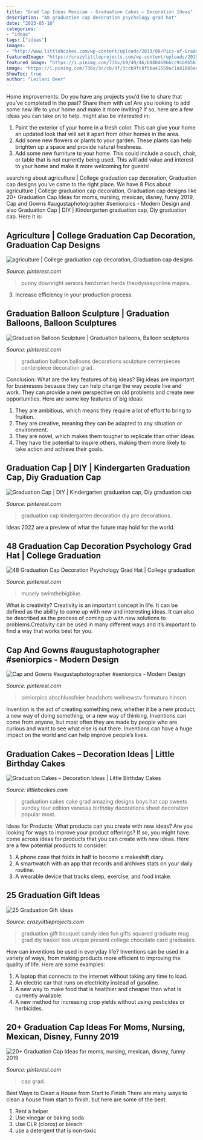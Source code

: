 ```yaml
---
title: "Grad Cap Ideas Mexican - Graduation Cakes – Decoration Ideas"
description: "48 graduation cap decoration psychology grad hat"
date: "2023-05-10"
categories:
- "ideas"
tags: ["ideas"]
images:
- "http://www.littlebcakes.com/wp-content/uploads/2013/08/Pics-of-Graduation-Cakes.jpg"
featuredImage: "https://crazylittleprojects.com/wp-content/uploads/2015/05/GradBouquets.jpg"
featured_image: "https://i.pinimg.com/736x/b9/40/46/b94046966cc9cb9b5b7af2118c31cbe4.jpg"
image: "https://i.pinimg.com/736x/3c/cb/9f/3ccb9fc8f5ba41559ac1a81665eee39f.jpg"
ShowToc: true
author: "Leilani Beer"
---
```



Home improvements: Do you have any projects you’d like to share that you’ve completed in the past? Share them with us!
Are you looking to add some new life to your home and make it more inviting? If so, here are a few ideas you can take on to help. might also be interested in: 
1. Paint the exterior of your home in a fresh color. This can give your home an updated look that will set it apart from other homes in the area. 
2. Add some new flowers or plants to your garden. These plants can help brighten up a space and provide natural freshness. 
3. Add some new furniture to your home. This could include a couch, chair, or table that is not currently being used. This will add value and interest to your home and make it more welcoming for guests!

	

		
searching about agriculture | College graduation cap decoration, Graduation cap designs you've came to the right place. We have 8 Pics about agriculture | College graduation cap decoration, Graduation cap designs like 20+ Graduation Cap Ideas for moms, nursing, mexican, disney, funny 2019, Cap and Gowns #augustaphotographer #seniorpics - Modern Design and also Graduation Cap | DIY | Kindergarten graduation cap, Diy graduation cap. Here it is:
		
    
## Agriculture | College Graduation Cap Decoration, Graduation Cap Designs

<img loading=lazy src="https://i.pinimg.com/736x/3c/cb/9f/3ccb9fc8f5ba41559ac1a81665eee39f.jpg" onerror="this.onerror=null;this.src='https://tse1.mm.bing.net/th?id=OIP.pqFpfW82HWrCqb1qP9ecJQHaNK&amp;pid=15.1';" alt="agriculture | College graduation cap decoration, Graduation cap designs">

_Source: pinterest.com_

>punny downright seniors herdsman herds theodysseyonline majors. 

	

3. Increase efficiency in your production process.

    
## Graduation Balloon Sculpture | Graduation Balloons, Balloon Sculptures

<img loading=lazy src="https://i.pinimg.com/originals/ca/c9/36/cac936d69c4f53ea3efb37161620fb0d.jpg" onerror="this.onerror=null;this.src='https://tse4.mm.bing.net/th?id=OIP.QhY-pSlY4fx6I7QYaWcPJQHaJ4&amp;pid=15.1';" alt="Graduation Balloon Sculpture | Graduation balloons, Balloon sculptures">

_Source: pinterest.com_

>graduation balloon balloons decorations sculpture centerpieces centerpiece decoration grad. 

	

Conclusion: What are the key features of big ideas?
Big ideas are important for businesses because they can help change the way people live and work. They can provide a new perspective on old problems and create new opportunities. Here are some key features of big ideas: 
1. They are ambitious, which means they require a lot of effort to bring to fruition. 
2. They are creative, meaning they can be adapted to any situation or environment. 
3. They are novel, which makes them tougher to replicate than other ideas. 
4. They have the potential to inspire others, making them more likely to take action and achieve their goals.

    
## Graduation Cap | DIY | Kindergarten Graduation Cap, Diy Graduation Cap

<img loading=lazy src="https://i.pinimg.com/736x/be/07/f9/be07f96c7da20cfb2babaceacded3deb.jpg" onerror="this.onerror=null;this.src='https://tse2.mm.bing.net/th?id=OIP.DZ5RA4dVKhsFrtMlztwpowHaJ3&amp;pid=15.1';" alt="Graduation Cap | DIY | Kindergarten graduation cap, Diy graduation cap">

_Source: pinterest.com_

>graduation cap kindergarten decoration diy pre decorations. 

	

Ideas 2022 are a preview of what the future may hold for the world.

    
## 48 Graduation Cap Decoration Psychology Grad Hat | College Graduation

<img loading=lazy src="https://i.pinimg.com/736x/02/67/cc/0267ccf57fdc13aff583e3861f6ca426.jpg" onerror="this.onerror=null;this.src='https://tse2.mm.bing.net/th?id=OIP.jxdkGI8M9IXHXTVVWeowSgHaJ3&amp;pid=15.1';" alt="48 Graduation Cap Decoration Psychology Grad Hat | College graduation">

_Source: pinterest.com_

>musely swimthebigblue. 

	

What is creativity?
Creativity is an important concept in life. It can be defined as the ability to come up with new and interesting ideas. It can also be described as the process of coming up with new solutions to problems.Creativity can be used in many different ways and it’s important to find a way that works best for you.

    
## Cap And Gowns #augustaphotographer #seniorpics - Modern Design

<img loading=lazy src="https://i.pinimg.com/736x/b9/40/46/b94046966cc9cb9b5b7af2118c31cbe4.jpg" onerror="this.onerror=null;this.src='https://tse2.mm.bing.net/th?id=OIP.Z-iXTC9mc2aAiusIxARxPgHaLH&amp;pid=15.1';" alt="Cap and Gowns #augustaphotographer #seniorpics - Modern Design">

_Source: pinterest.com_

>seniorpics abschlussfeier headshots wellnewstv formatura hinson. 

	

Invention is the act of creating something new, whether it be a new product, a new way of doing something, or a new way of thinking. Inventions can come from anyone, but most often they are made by people who are curious and want to see what else is out there. Inventions can have a huge impact on the world and can help improve people’s lives.

    
## Graduation Cakes – Decoration Ideas | Little Birthday Cakes

<img loading=lazy src="http://www.littlebcakes.com/wp-content/uploads/2013/08/Pics-of-Graduation-Cakes.jpg" onerror="this.onerror=null;this.src='https://tse4.mm.bing.net/th?id=OIP.eNpYJxXgSG5lWbQN2HqCRgHaG8&amp;pid=15.1';" alt="Graduation Cakes – Decoration Ideas | Little Birthday Cakes">

_Source: littlebcakes.com_

>graduation cakes cake grad amazing designs boys hat cap sweets sunday tour edition vanessa birthday decorations sheet decoration popular most. 

	

Ideas for Products: What products can you create with new ideas?
Are you looking for ways to improve your product offerings? If so, you might have come across ideas for products that you can create with new ideas. Here are a few potential products to consider: 
1. A phone case that folds in half to become a makeshift diary.
2. A smartwatch with an app that records and archives stats on your daily routine.
3. A wearable device that tracks sleep, exercise, and food intake.

    
## 25 Graduation Gift Ideas

<img loading=lazy src="https://crazylittleprojects.com/wp-content/uploads/2015/05/GradBouquets.jpg" onerror="this.onerror=null;this.src='https://tse4.mm.bing.net/th?id=OIP.zb6J-xLs5uJhC_oR8pWpmgHaLG&amp;pid=15.1';" alt="25 Graduation Gift Ideas">

_Source: crazylittleprojects.com_

>graduation gift bouquet candy idea fun gifts squared graduate mug grad diy basket box unique present college chocolate card graduates. 

	

How can inventions be used in everyday life?
Inventions can be used in a variety of ways, from making products more efficient to improving the quality of life. Here are some examples: 
1. A laptop that connects to the internet without taking any time to load. 
2. An electric car that runs on electricity instead of gasoline. 
3. A new way to make food that is healthier and cheaper than what is currently available. 
4. A new method for increasing crop yields without using pesticides or herbicides.

    
## 20+ Graduation Cap Ideas For Moms, Nursing, Mexican, Disney, Funny 2019

<img loading=lazy src="https://i.pinimg.com/736x/90/65/c3/9065c37ceb7aaa0eec8a47ba14b63d3a.jpg" onerror="this.onerror=null;this.src='https://tse2.mm.bing.net/th?id=OIP.1-duozk8YBOAkawO0KhRBQHaJ4&amp;pid=15.1';" alt="20+ Graduation Cap Ideas for moms, nursing, mexican, disney, funny 2019">

_Source: pinterest.com_

>cap grad. 

	

Best Ways to Clean a House from Start to Finish
There are many ways to clean a house from start to finish, but here are some of the best: 
1. Rent a helper 
2. Use vinegar or baking soda 
3. Use CLR (clorox) or bleach 
4. use a detergent that is non-toxic 


